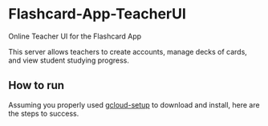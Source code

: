 # Flashcard-App-TeacherUI
Online Teacher UI for the Flashcard App

This server allows teachers to create accounts, manage decks of cards, and view student studying progress. 

## How to run

Assuming you properly used [gcloud-setup](https://github.com/Flashcard-App/gcloud-setup) to download and install, here are the steps to success.
